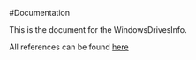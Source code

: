 #Documentation

This is the document for the WindowsDrivesInfo.

All references can be found [here](References.md)
